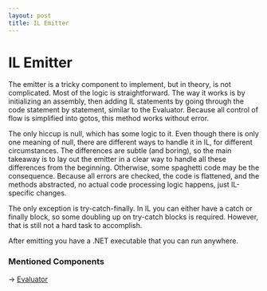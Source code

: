 ```yaml
---
layout: post
title: IL Emitter
---
```


# IL Emitter

The emitter is a tricky component to implement, but in theory, is not complicated. Most of the logic is straightforward.
The way it works is by initializing an assembly, then adding IL statements by going through the code statement by
statement, similar to the Evaluator. Because all control of flow is simplified into gotos, this method works without
error.

The only hiccup is null, which has some logic to it. Even though there is only one meaning of null, there are different
ways to handle it in IL, for different circumstances. The differences are subtle (and boring), so the main takeaway is
to lay out the emitter in a clear way to handle all these differences from the beginning. Otherwise, some spaghetti code
may be the consequence. Because all errors are checked, the code is flattened, and the methods abstracted, no actual
code processing logic happens, just IL-specific changes.

The only exception is try-catch-finally. In IL you can either have a catch or finally block, so some doubling up on
try-catch blocks is required. However, that is still not a hard task to accomplish.

After emitting you have a .NET executable that you can run anywhere.

### Mentioned Components

-> [Evaluator](Evaluator.md)

